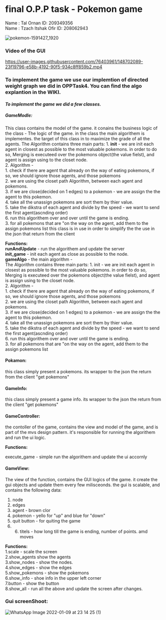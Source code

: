 # final O.P.P task - **Pokemon game**

Name : Tal Ornan ID: 209349356<br />
Name : Tzach Itshak Ofir ID: 208062943<br />


![pokemon-1591427_1920](https://user-images.githubusercontent.com/76403961/148697885-be26bf80-4612-46c3-9d91-225fc1206909.jpg)

### ****Video of the GUI****
https://user-images.githubusercontent.com/76403961/148702089-23f19796-e58b-4192-90f5-934c8ff859b2.mp4

### ****To implement the game we use our implemtion of directed weight graph we did in OPPTask4. You can find the algo explantion in the WIKI.****
 
#### *****To implement the game we did a few classes.*****

##### ****GameModle:****
This class contains the model of the game. it conains the business logic of the class - 
        The logic of the game. in the class the main algorithem is implementes. the target of this class in to maximize
        the grade of all the agents.
        The  Algorithm contains three main parts:
            1. ******init****** - we are init each agent in closest as possible to the most valuable pokemons. in order to do so,
            Merging is executeed over the pokemons object(the value fielst), and agent is assign using to the closet node.<br />
            2.  Algorithm -<br />
                1. check if there are agent that already on the way of eating pokemons, if so, we should ignore those agents, and those pokemons<br />
                2. we are using the closet path  Algorithm, between each agent and pokemons.<br />
                3. if we are close(decided on 1 edges) to a pokemon - we are assign the the agent to this pokemon.<br />
                4. take all the unassign pokemons are sort them by thier value.<br />
                5. take the dikstra of each agent and divide by the speed - we want to send the first agent(ascnding order)<br />
                6. run this algorithem over and over until the game is ending.<br />
            3. for all pokemons that are "on the way on the agent, add them to the assign pokemons list
        this class is in use in order to simplify the the use in the json that return from the client


**Functions:**<br />
******runAndUpdate****** - run the algorithem and update the server<br />
******init_game****** - init each agent as close as possible to the node.<br />
******gameAlgo****** - the main algorithm -<br /> 
        The Algorithm contains three main parts:
            1. init - we are init each agent in closest as possible to the most valuable pokemons. in order to do so,
            Merging is executeed over the pokemons object(the value fielst), and agent is assign using to the closet node.<br />
            2.  Algorithm -<br />
                1. check if there are agent that already on the way of eating pokemons, if so, we should ignore those agents, and those pokemons<br />
                2. we are using the closet path  Algorithm, between each agent and pokemons.<br />
                3. if we are close(decided on 1 edges) to a pokemon - we are assign the the agent to this pokemon.<br />
                4. take all the unassign pokemons are sort them by thier value.<br />
                5. take the dikstra of each agent and divide by the speed - we want to send the first agent(ascnding order)<br />
                6. run this algorithem over and over until the game is ending.<br />
            3. for all pokemons that are "on the way on the agent, add them to the assign pokemons list<br />


#### ****Pokamon:**** 
this class simply present a pokemons. its wrapper to the json the return from the client "get pokemons"

#### ****GameInfo:****
this class simply present a game info. its wrapper to the json the return from the client "get pokemons"

#### ****GameController:****
the contoller of the game, contains the view and model of the game, and is part of the mvs design pattern.
it's responsible for running the algorithem and run the ui logic.

**Functions:**<br />

execute_game - simple run the algorithem and update the ui accornly 


#### ****GameView:****
The view of the function, contains the GUI logics of the game.
it create the gui objects and update them every few milisceonds.
the gui is scalable, and contains the following data:<br />
1. node<br />
2. edges<br />
3. agent - brown clor<br />
4. pokemon - yello for "up" and blue for "down"<br />
5. quit button - for quiting the game<br />
6. 6. titels - how long till the game is ending, number of points. amd moves<br />


**Functions:**<br />
1.scale - scale the screen <br />
2.show_agents show the agents<br /> 
3.show_nodes - show the nodes.<br />
4.show_edges - show the edges<br />
5.show_pokemons - show the pokemons<br />
6.show_info - shoe info in the upper left corner<br />
7.button - show the button <br />
8.show_all - run all the above and update the screen after changes.<br />

### ****Gui screenShoot:****

![WhatsApp Image 2022-01-09 at 23 14 25 (1)](https://user-images.githubusercontent.com/76403961/148701856-8d1e608a-d696-42a7-9c7d-1097c8da2455.jpeg)


